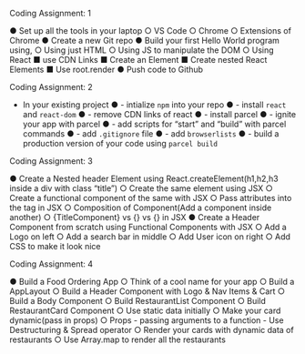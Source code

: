 Coding Assignment: 1

● Set up all the tools in your laptop
○ VS Code
○ Chrome
○ Extensions of Chrome
● Create a new Git repo
● Build your first Hello World program using,
○ Using just HTML
○ Using JS to manipulate the DOM
○ Using React
■ use CDN Links
■ Create an Element
■ Create nested React Elements
■ Use root.render
● Push code to Github

Coding Assignment: 2

- In your existing project
  ● - intialize `npm` into your repo
  ● - install `react` and `react-dom`
  ● - remove CDN links of react
  ● - install parcel
  ● - ignite your app with parcel
  ● - add scripts for “start” and “build” with parcel commands
  ● - add `.gitignore` file
  ● - add `browserlists`
  ● - build a production version of your code using `parcel build`

Coding Assignment: 3

● Create a Nested header Element using React.createElement(h1,h2,h3 inside a
div with class “title”)
○ Create the same element using JSX
○ Create a functional component of the same with JSX
○ Pass attributes into the tag in JSX
○ Composition of Component(Add a component inside another)
○ {TitleComponent} vs {<TitleComponent/>} vs
{<TitleComponent></TitleComponent>} in JSX
● Create a Header Component from scratch using Functional Components with
JSX
○ Add a Logo on left
○ Add a search bar in middle
○ Add User icon on right
○ Add CSS to make it look nice

Coding Assignment: 4

● Build a Food Ordering App
○ Think of a cool name for your app
○ Build a AppLayout
○ Build a Header Component with Logo & Nav Items & Cart
○ Build a Body Component
○ Build RestaurantList Component
○ Build RestaurantCard Component
○ Use static data initially
○ Make your card dynamic(pass in props)
○ Props - passing arguments to a function - Use Destructuring & Spread
operator
○ Render your cards with dynamic data of restaurants
○ Use Array.map to render all the restaurants
